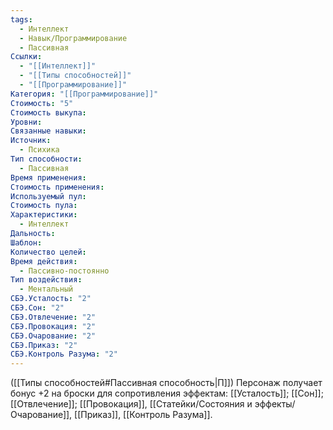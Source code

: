 ```yaml
---
tags:
  - Интеллект
  - Навык/Программирование
  - Пассивная
Ссылки:
  - "[[Интеллект]]"
  - "[[Типы способностей]]"
  - "[[Программирование]]"
Категория: "[[Программирование]]"
Стоимость: "5"
Стоимость выкупа: 
Уровни: 
Связанные навыки: 
Источник:
  - Психика
Тип способности:
  - Пассивная
Время применения: 
Стоимость применения: 
Используемый пул: 
Стоимость пула: 
Характеристики:
  - Интеллект
Дальность: 
Шаблон: 
Количество целей: 
Время действия:
  - Пассивно-постоянно
Тип воздействия:
  - Ментальный
СБЭ.Усталость: "2"
СБЭ.Сон: "2"
СБЭ.Отвлечение: "2"
СБЭ.Провокация: "2"
СБЭ.Очарование: "2"
СБЭ.Приказ: "2"
СБЭ.Контроль Разума: "2"
---
```

([[Типы способностей#Пассивная способность|П]]) Персонаж получает бонус +2 на броски для сопротивления эффектам: [[Усталость]]; [[Сон]]; [[Отвлечение]]; [[Провокация]], [[Статейки/Состояния и эффекты/Очарование]], [[Приказ]], [[Контроль Разума]].